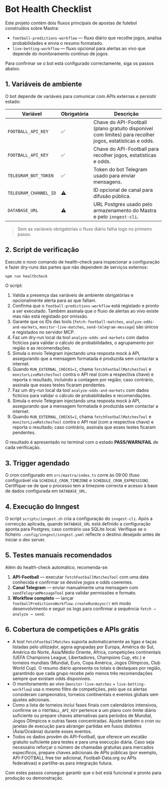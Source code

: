 # Bot Health Checklist

Este projeto contém dois fluxos principais de apostas de futebol construídos sobre Mastra:

- `football-predictions-workflow` — fluxo diário que recolhe jogos, analisa probabilidades e envia o resumo formatado.
- `live-betting-workflow` — fluxo opcional para alertas ao vivo que depende do monitoramento contínuo de jogos.

Para confirmar se o bot está configurado correctamente, siga os passos abaixo.

## 1. Variáveis de ambiente

O bot depende de variáveis para comunicar com APIs externas e persistir estado:

| Variável | Obrigatória | Descrição |
| --- | --- | --- |
| `FOOTBALL_API_KEY` | ✅ | Chave do API-Football (plano gratuito disponível com limites) para recolher jogos, estatísticas e odds. |
| `FOOTBALL_API_KEY` | ✅ | Chave do API-Football para recolher jogos, estatísticas e odds. |
| `TELEGRAM_BOT_TOKEN` | ✅ | Token do bot Telegram usado para enviar mensagens. |
| `TELEGRAM_CHANNEL_ID` | ⚠️ | ID opcional de canal para difusão pública. |
| `DATABASE_URL` | ⚠️ | URL Postgres usado pelo armazenamento do Mastra e pelo `inngest-cli`. |

> Sem as variáveis obrigatórias o fluxo diário falha logo no primeiro passo.

## 2. Script de verificação

Execute o novo comando de health-check para inspecionar a configuração e fazer dry-runs das partes que não dependem de serviços externos:

```bash
npm run healthcheck
```

O script:

1. Valida a presença das variáveis de ambiente obrigatórias e opcionalmente alerta para as que faltam.
2. Confirma que o `football-predictions-workflow` está registado e pronto a ser executado. Também assinala que o fluxo de alertas ao vivo existe mas não está registado por omissão.
3. Garante que os IDs das tools (`fetch-football-matches`, `analyze-odds-and-markets`, `monitor-live-matches`, `send-telegram-message`) são únicos e registados no servidor MCP.
4. Faz um dry-run local da tool `analyze-odds-and-markets` com dados fictícios para validar o cálculo de probabilidades, o agrupamento por região e as recomendações.
5. Simula o envio Telegram injectando uma resposta mock à API, assegurando que a mensagem formatada é produzida sem contactar a internet.
6. Quando `RUN_EXTERNAL_CHECKS=1`, chama `fetchFootballMatchesTool` e `monitorLiveMatchesTool` contra o API real (com a respectiva chave) e reporta o resultado, incluindo a contagem por região; caso contrário, assinala que esses testes ficaram pendentes.
4. Faz um dry-run local da tool `analyze-odds-and-markets` com dados fictícios para validar o cálculo de probabilidades e recomendações.
5. Simula o envio Telegram injectando uma resposta mock à API, assegurando que a mensagem formatada é produzida sem contactar a internet.
6. Quando `RUN_EXTERNAL_CHECKS=1`, chama `fetchFootballMatchesTool` e `monitorLiveMatchesTool` contra o API real (com a respectiva chave) e reporta o resultado; caso contrário, assinala que esses testes ficaram pendentes.

O resultado é apresentado no terminal com o estado **PASS/WARN/FAIL** de cada verificação.

## 3. Trigger agendado

O cron configurado em `src/mastra/index.ts` corre às 09:00 (fuso configurável via `SCHEDULE_CRON_TIMEZONE` e `SCHEDULE_CRON_EXPRESSION`). Certifique-se de que o processo tem a timezone correcta e acesso à base de dados configurada em `DATABASE_URL`.

## 4. Execução do Inngest

O script `scripts/inngest.sh` cria a configuração do `inngest-cli`. Após a correcção aplicada, quando `DATABASE_URL` está definido a configuração aponta para Postgres; caso contrário usa SQLite local. Verifique se o ficheiro `.config/inngest/inngest.yaml` reflecte o destino desejado antes de iniciar o dev server.

## 5. Testes manuais recomendados

Além do health-check automático, recomenda-se:

1. **API-Football** — executar `fetchFootballMatchesTool` com uma data conhecida e confirmar se devolve jogos e odds coerentes.
2. **Canal Telegram** — enviar manualmente uma mensagem com `sendTelegramMessageTool` para validar permissões e formato.
3. **Workflow completo** — lançar `footballPredictionsWorkflow.createRunAsync()` em modo desenvolvimento e seguir os logs para confirmar a sequência `fetch → analyze → send`.

## 6. Cobertura de competições e APIs grátis

- A tool `fetchFootballMatches` suporta automaticamente as ligas e taças listadas pelo utilizador, agora agrupadas por Europa, América do Sul, América do Norte, Ásia/Médio Oriente, África, competições continentais (UEFA Champions League, Libertadores, Champions Cup, etc.) e torneios mundiais (Mundial, Euro, Copa América, Jogos Olímpicos, Club World Cup). O resumo diário apresenta os totais e destaques por região, garantindo que cada grupo recebe pelo menos três recomendações sempre que existam odds disponíveis.
- O monitoramento ao vivo (`monitor-live-matches` + `live-betting-workflow`) usa o mesmo filtro de competições, pelo que os alertas consideram campeonatos, torneios continentais e eventos globais sem ajustes adicionais.
- Como a lista de torneios inclui fases finais com calendários intensivos, confirme se o `FOOTBALL_API_KEY` pertence a um plano com limite diário suficiente ou prepare chaves alternativas para períodos de Mundial, Jogos Olímpicos e outras fases concentradas. Ajuste também o cron ou janelas de execução para abranger partidas em fusos distintos (Ásia/Oceânia) durante esses eventos.
- Todos os dados provêm do API-Football, que oferece um escalão gratuito suficiente para testes e para uma execução diária. Caso seja necessário reforçar o número de chamadas gratuitas para mercados específicos, prepare chaves adicionais de APIs públicas (por exemplo, API-FOOTBALL free tier adicional, Football-Data.org ou APIs federativas) e partilhe-as para integração futura.


Com estes passos consegue garantir que o bot está funcional e pronto para produção ou demonstração.
